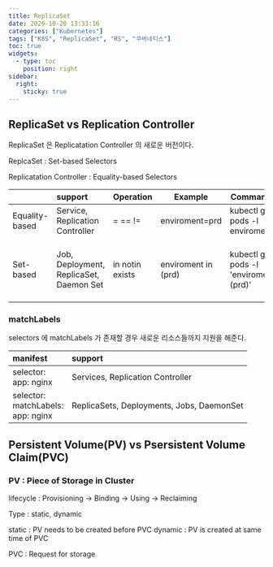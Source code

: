 ```yaml
---
title: ReplicaSet
date: 2020-10-20 13:33:16
categories: ["Kubernetes"]
tags: ["K8S", "ReplicaSet", "RS", "쿠버네티스"] 
toc: true
widgets:
  - type: toc
    position: right
sidebar:
  right:
    sticky: true
---
```

## ReplicaSet vs Replication Controller

ReplicaSet 은 Replicatation Controller 의 새로운 버전이다.

ReplcaSet : Set-based Selectors

Replicatation Controller : Equality-based Selectors

|           | support | Operation | Example | Command Line | manifest |
|:----------|:----------|:------------- | ------------ |------------- | -------------|
| Equality-based | Service, Replication Controller | = == != | enviroment=prd | kubectl get pods -l enviroment=prd | selector: <br/> enviroment: prd |
| Set-based  | Job, Deployment, ReplicaSet, Daemon Set| in notin exists | enviroment in (prd) | kubectl get pods -l 'enviroment in (prd)' | selector:<br/> matchExpressions:<br/>- {key: enviroment, operation: In, values: [prd]}|

### matchLabels

selectors 에 matchLabels 가 존재할 경우 새로운 리소스들까지 지원을 해준다. 

| manifest | support |
|:----------|:----------|
| selector:<br/> app: nginx <br/> | Services, Replication Controller |
| selector:<br/> matchLabels: <br/>app: nginx <br/>| ReplicaSets, Deployments, Jobs, DaemonSet|

## Persistent Volume(PV) vs Psersistent Volume Claim(PVC)

### PV : Piece of Storage in Cluster

lifecycle : Provisioning -> Binding -> Using -> Reclaiming

Type : static, dynamic

static : PV needs to be created before PVC
dynamic : PV is created at same time of PVC

PVC : Request for storage